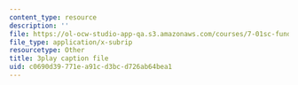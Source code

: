 ```yaml
---
content_type: resource
description: ''
file: https://ol-ocw-studio-app-qa.s3.amazonaws.com/courses/7-01sc-fundamentals-of-biology-fall-2011/c0690d39771ea91cd3bcd726ab64bea1_3edzxv_mYZk.srt
file_type: application/x-subrip
resourcetype: Other
title: 3play caption file
uid: c0690d39-771e-a91c-d3bc-d726ab64bea1
---
```

